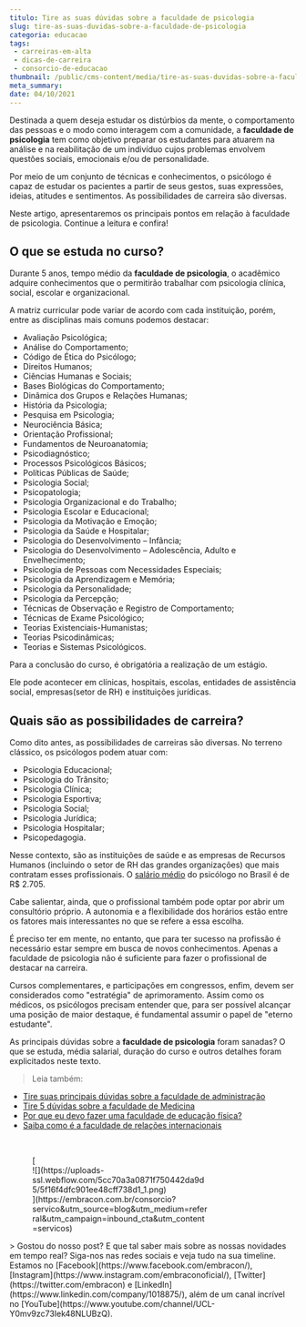 ```yaml
---
titulo: Tire as suas dúvidas sobre a faculdade de psicologia
slug: tire-as-suas-duvidas-sobre-a-faculdade-de-psicologia
categoria: educacao
tags:
 - carreiras-em-alta
 - dicas-de-carreira
 - consorcio-de-educacao
thumbnail: /public/cms-content/media/tire-as-suas-duvidas-sobre-a-faculdade-de-psicologia.jpeg
meta_summary: 
date: 04/10/2021
---
```

Destinada a quem deseja estudar os distúrbios da mente, o comportamento das pessoas e o modo como interagem com a comunidade, a **faculdade de psicologia** tem como objetivo preparar os estudantes para atuarem na análise e na reabilitação de um indivíduo cujos problemas envolvem questões sociais, emocionais e/ou de personalidade.

Por meio de um conjunto de técnicas e conhecimentos, o psicólogo é capaz de estudar os pacientes a partir de seus gestos, suas expressões, ideias, atitudes e sentimentos. As possibilidades de carreira são diversas.

Neste artigo, apresentaremos os principais pontos em relação à faculdade de psicologia. Continue a leitura e confira!

O que se estuda no curso?
-------------------------

Durante 5 anos, tempo médio da **faculdade de psicologia**, o acadêmico adquire conhecimentos que o permitirão trabalhar com psicologia clínica, social, escolar e organizacional.

A matriz curricular pode variar de acordo com cada instituição, porém, entre as disciplinas mais comuns podemos destacar:

- Avaliação Psicológica;
- Análise do Comportamento;
- Código de Ética do Psicólogo;
- Direitos Humanos;
- Ciências Humanas e Sociais;
- Bases Biológicas do Comportamento;
- Dinâmica dos Grupos e Relações Humanas;
- História da Psicologia;
- Pesquisa em Psicologia;
- Neurociência Básica;
- Orientação Profissional;
- Fundamentos de Neuroanatomia;
- Psicodiagnóstico;
- Processos Psicológicos Básicos;
- Políticas Públicas de Saúde;
- Psicologia Social;
- Psicopatologia;
- Psicologia Organizacional e do Trabalho;
- Psicologia Escolar e Educacional;
- Psicologia da Motivação e Emoção;
- Psicologia da Saúde e Hospitalar;
- Psicologia do Desenvolvimento – Infância;
- Psicologia do Desenvolvimento – Adolescência, Adulto e Envelhecimento;
- Psicologia de Pessoas com Necessidades Especiais​;
- Psicologia da Aprendizagem e Memória;
- Psicologia da Personalidade;
- Psicologia da Percepção;
- Técnicas de Observação e Registro de Comportamento;
- Técnicas de Exame Psicológico;
- Teorias Existenciais-Humanistas;
- Teorias Psicodinâmicas;
- Teorias e Sistemas Psicológicos.​

Para a conclusão do curso, é obrigatória a realização de um estágio.

Ele pode acontecer em clínicas, hospitais, escolas, entidades de assistência social, empresas(setor de RH) e instituições jurídicas.

Quais são as possibilidades de carreira?
----------------------------------------

Como dito antes, as possibilidades de carreiras são diversas. No terreno clássico, os psicólogos podem atuar com:

- Psicologia Educacional;
- Psicologia do Trânsito;
- Psicologia Clínica;
- Psicologia Esportiva;
- Psicologia Social;
- Psicologia Jurídica;
- Psicologia Hospitalar;
- Psicopedagogia.

Nesse contexto, são as instituições de saúde e as empresas de Recursos Humanos (incluindo o setor de RH das grandes organizações) que mais contratam esses profissionais. O [salário médio](https://querobolsa.com.br/revista/salario-medio-de-psicologos-por-area) do psicólogo no Brasil é de R$ 2.705.

Cabe salientar, ainda, que o profissional também pode optar por abrir um consultório próprio. A autonomia e a flexibilidade dos horários estão entre os fatores mais interessantes no que se refere a essa escolha.

É preciso ter em mente, no entanto, que para ter sucesso na profissão é necessário estar sempre em busca de novos conhecimentos. Apenas a faculdade de psicologia não é suficiente para fazer o profissional de destacar na carreira.

Cursos complementares, e participações em congressos, enfim, devem ser considerados como "estratégia" de aprimoramento. Assim como os médicos, os psicólogos precisam entender que, para ser possível alcançar uma posição de maior destaque, é fundamental assumir o papel de "eterno estudante".

As principais dúvidas sobre a **faculdade de psicologia** foram sanadas? O que se estuda, média salarial, duração do curso e outros detalhes foram explicitados neste texto.

> Leia também:

- [Tire suas principais dúvidas sobre a faculdade de administração](https://www.embracon.com.br/blog/tire-suas-principais-duvidas-sobre-a-faculdade-de-administracao)
- [Tire 5 dúvidas sobre a faculdade de Medicina](https://www.embracon.com.br/blog/tire-5-duvidas-sobre-a-faculdade-de-medicina)
- [Por que eu devo fazer uma faculdade de educação física?](https://www.embracon.com.br/blog/por-que-eu-devo-fazer-uma-faculdade-de-educacao-fisica)
- [Saiba como é a faculdade de relações internacionais](https://www.embracon.com.br/blog/saiba-como-e-a-faculdade-de-relacoes-internacionais)

‍

<figure class="w-richtext-figure-type-image w-richtext-align-center" style="max-width:310px">[<div>![](https://uploads-ssl.webflow.com/5cc70a3a0871f750442da9d5/5f16f4dfc901ee48cff738d1_1.png)</div>](https://embracon.com.br/consorcio?servico&utm_source=blog&utm_medium=referral&utm_campaign=inbound_cta&utm_content=servicos)</figure>> Gostou do nosso post? E que tal saber mais sobre as nossas novidades em tempo real? Siga-nos nas redes sociais e veja tudo na sua timeline. Estamos no [Facebook](https://www.facebook.com/embracon/), [Instagram](https://www.instagram.com/embraconoficial/), [Twitter](https://twitter.com/embracon) e [LinkedIn](https://www.linkedin.com/company/1018875/), além de um canal incrível no [YouTube](https://www.youtube.com/channel/UCL-Y0mv9zc73Iek48NLUBzQ).
